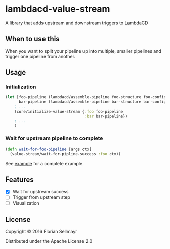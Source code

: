 # lambdacd-value-stream

A library that adds upstream and downstream triggers to LambdaCD

## When to use this

When you want to split your pipeline up into multiple, smaller pipelines
and trigger one pipeline from another.

## Usage

### Initialization
```clojure
(let [foo-pipeline (lambdacd/assemble-pipeline foo-structure foo-config)
      bar-pipeline (lambdacd/assemble-pipeline bar-structure bar-config)]
    ; ...
    (core/initialize-value-stream {:foo foo-pipeline
                                   :bar bar-pipeline})
    ; ...
    )
```

### Wait for upstream pipeline to complete

```clojure
(defn wait-for-foo-pipeline [args ctx]
  (value-stream/wait-for-pipline-success :foo ctx))
```

See [example](example/simple_pipeline.clj) for a complete example.

## Features

* [x] Wait for upstream success
* [ ] Trigger from upstream step
* [ ] Visualization

## License

Copyright © 2016 Florian Sellmayr

Distributed under the Apache License 2.0